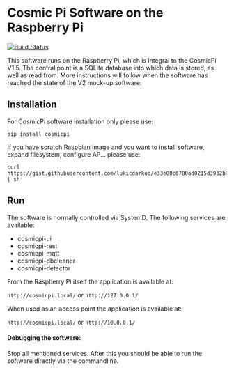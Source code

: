 # Cosmic Pi Software on the Raspberry Pi

[![Build Status](https://travis-ci.org/CosmicPi/cosmicpi-rpi_V1.5.svg?branch=rest)](https://travis-ci.org/CosmicPi/cosmicpi-rpi_V1.5)

This software runs on the Raspberry Pi, which is integral to the CosmicPi V1.5.
The central point is a SQLite database into which data is stored, as well as read from.
More instructions will follow when the software has reached the state of the V2 mock-up software.

## Installation
For CosmicPi software installation only please use:
```
pip install cosmicpi
```

If you have scratch Raspbian image and you want to install software, expand filesystem, configure AP... please use:
```
curl https://gist.githubusercontent.com/lukicdarkoo/e33e00c6780ad0215d3932b810a10e46/raw | sh
```


## Run
The software is normally controlled via SystemD. The following services are available:
- cosmicpi-ui
- cosmicpi-rest
- cosmicpi-mqtt
- cosmicpi-dbcleaner
- cosmicpi-detector

From the Raspberry Pi itself the application is available at:

`http://cosmicpi.local/` or `http://127.0.0.1/`

When used as an access point the application is available at:

`http://cosmicpi.local/` or `http://10.0.0.1/`

#### Debugging the software:
Stop all mentioned services. After this you should be able to run the software directly via the commandline.
